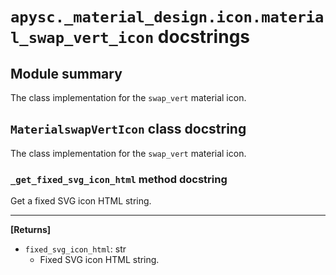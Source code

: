 # `apysc._material_design.icon.material_swap_vert_icon` docstrings

## Module summary

The class implementation for the `swap_vert` material icon.

## `MaterialswapVertIcon` class docstring

The class implementation for the `swap_vert` material icon.

### `_get_fixed_svg_icon_html` method docstring

Get a fixed SVG icon HTML string.<hr>

**[Returns]**

- `fixed_svg_icon_html`: str
  - Fixed SVG icon HTML string.